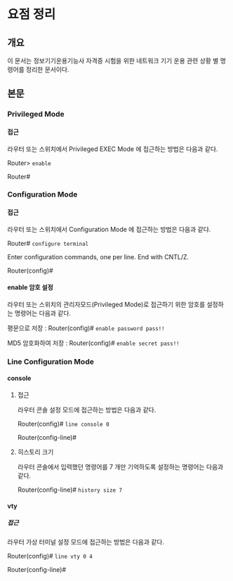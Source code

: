 # 요점 정리

## 개요

이 문서는 정보기기운용기능사 자격증 시험을 위한 네트워크 기기 운용 관련 상황 별 명령어를 정리한 문서이다.

## 본문

### Privileged Mode

#### 접근

라우터 또는 스위치에서 Privileged EXEC Mode 에 접근하는 방법은 다음과 같다.

Router> `enable`

Router#

### Configuration Mode

#### 접근

라우터 또는 스위치에서 Configuration Mode 에 접근하는 방법은 다음과 같다.

Router# `configure terminal`

Enter configuration commands, one per line. End with CNTL/Z.

Router(config)#

#### enable 암호 설정

라우터 또는 스위치의 관리자모드(Privileged Mode)로 접근하기 위한 암호를 설정하는 명령어는 다음과 같다.

평문으로 저장 : Router(config)# `enable password pass!!`

MD5 암호화하여 저장 : Router(config)# `enable secret pass!!`

### Line Configuration Mode

#### console

1.  접근

    라우터 콘솔 설정 모드에 접근하는 방법은 다음과 같다.

    Router(config)# `line console 0`

    Router(config-line)#

2.  히스토리 크기

    라우터 콘솔에서 입력했던 명령어를 7 개만 기억하도록 설정하는 명령어는 다음과 같다.

    Router(config-line)# `history size 7`

#### vty

##### 접근

라우터 가상 터미널 설정 모드에 접근하는 방법은 다음과 같다.

Router(config)# `line vty 0 4`

Router(config-line)#
